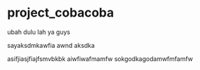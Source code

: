 # project_cobacoba

ubah dulu lah ya guys

sayaksdmkawfia awnd aksdka

asifjiasjfiajfsmvbkbk
aiwfiwafmamfw
sokgodkagodamwfmfamfw